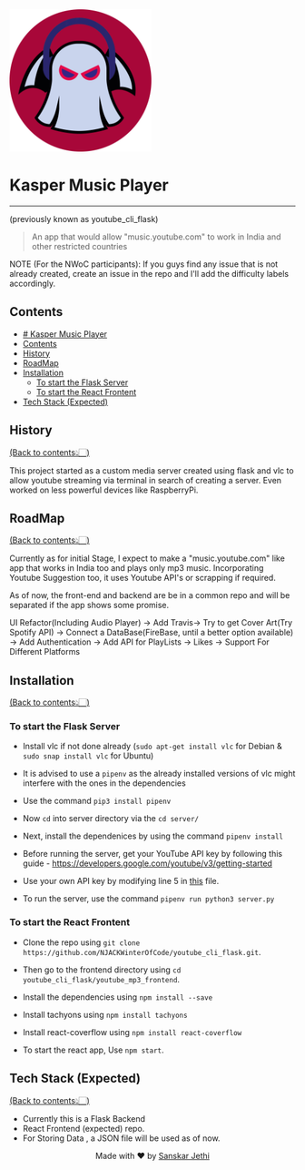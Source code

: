﻿<img src="Logo/logo.png" width="250" title="Kasper Logo">

# Kasper Music Player 
---
(previously known as youtube_cli_flask)
>An app that would allow "music.youtube.com" to work in India and other restricted countries

NOTE (For the NWoC participants): If you guys find any issue that is not already created, create an issue in the repo and I'll add the difficulty labels accordingly.

## Contents
- [# Kasper Music Player](#kasper-music-player)
- [Contents](#contents)
- [History](#history)
- [RoadMap](#roadmap)
- [Installation](#installation)
  - [To start the Flask Server](#to-start-the-flask-server)
  - [To start the React Frontent](#to-start-the-react-frontent)
- [Tech Stack (Expected)](#tech-stack-expected)

## History
[(Back to contents👆🏻)](#contents)
<p> This project started as a custom media server created using flask and vlc to allow youtube streaming via terminal in search of creating a server. Even worked on less powerful devices like RaspberryPi.</p>

## RoadMap
[(Back to contents👆🏻)](#contents)
<p> Currently as for initial Stage, I expect to make a "music.youtube.com" like app that works in India too and plays only mp3 music. Incorporating Youtube Suggestion too, it uses Youtube API's or scrapping if required. </p>
<p> As of now, the front-end and backend are be in a common repo and will be separated if the app shows some promise. </p>

UI Refactor(Including Audio Player) -> Add Travis-> Try to get Cover Art(Try Spotify API) -> Connect a DataBase(FireBase, until a better option available) -> Add Authentication -> Add API for PlayLists -> Likes -> Support For Different Platforms

## Installation
[(Back to contents👆🏻)](#contents)

### To start the Flask Server
* Install vlc if not done already (`sudo apt-get install vlc` for Debian & `sudo snap install vlc` for Ubuntu)

* It is advised to use a `pipenv` as the already installed versions of vlc might interfere with the ones in the dependencies

* Use the command `pip3 install pipenv`

* Now `cd` into server directory via the `cd server/`

* Next, install the dependenices by using the command `pipenv install`

* Before running the server, get your YouTube API key by following this guide -                https://developers.google.com/youtube/v3/getting-started

* Use your own API key by modifying line 5 in [this](server/youtube_videos.py) file.

* To run the server, use the command `pipenv run python3 server.py`

### To start the React Frontent
* Clone the repo using `git clone https://github.com/NJACKWinterOfCode/youtube_cli_flask.git`.

* Then go to the frontend directory using `cd youtube_cli_flask/youtube_mp3_frontend`.

* Install the dependencies using `npm install --save`

* Install tachyons using `npm install tachyons`

* Install react-coverflow using `npm install react-coverflow`

* To start the react app, Use `npm start`.

## Tech Stack (Expected)
[(Back to contents👆🏻)](#contents)

* Currently this is a Flask Backend
* React Frontend (expected) repo.
* For Storing Data , a JSON file will be used as of now.

<p align="center"> Made with ❤ by <a href="https://github.com/stealthanthrax">Sanskar Jethi</a></p>
